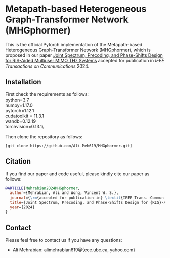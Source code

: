 # Metapath-based Heterogeneous Graph-Transformer Network (MHGphormer)

This is the official Pytorch implementation of the Metapath-based Heterogeneous Graph-Transformer Network (MHGphormer), which is proposed in our paper [Joint Spectrum, Precoding, and Phase-Shifts Design for RIS-Aided Multiuser MIMO THz Systems](https://openreview.net/pdf?id=hxEIgUXLFF) accepted for publication in *IEEE Transactions on Communications* 2024.

## Installation

First check the requirements as follows:\
python=3.7\
numpy=1.17.0\
pytorch=1.12.1\
cudatoolkit = 11.3.1\
wandb=0.12.19\
torchvision=0.13.1\


Then clone the repository as follows:
```shell
[git clone https://github.com/Ali-Meh619/MHGphormer.git]
```

## Citation

If you find our paper and code useful, please kindly cite our paper as follows:
```bibtex
@ARTICLE{Mehrabian2024MHGphormer,
  author={Mehrabian, Ali and Wong, Vincent W. S.},
  journal={\rm{accepted for publication in} \textit{IEEE Trans. Commun.}}, 
  title={Joint Spectrum, Precoding, and Phase-Shifts Design for {RIS}-Aided Multiuser {MIMO} {TH}z Systems}, 
  year={2024}
}
```

## Contact

Please feel free to contact us if you have any questions:
- Ali Mehrabian: alimehrabian619@{ece.ubc.ca, yahoo.com}

